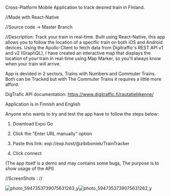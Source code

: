 Cross-Platform Mobile Application to track desired train in FInland.

//Made with React-Native

//Source code -> Master Branch

//Description: Track your train in real-time. Built using React-Native, this app allows you to follow the location of a specific train on both iOS and Android devices. Using the Apollo-Client to fetch data from Digitraffic's REST API v1 and v2 (GraphQL), I have created an interactive map that displays the location of your train in real-time using Map Marker, so you'll always know when your train will arrive.

App is devided in 2 sectors, Trains with Numbers and Commuter Trains. Both can be Tracked but with The Commuter Trains it requires a little more afford.

DigTrafic API documentation: https://www.digitraffic.fi/rautatieliikenne/

Application is in Finnish and English

Anyone who wants to try and test the app have to follow the steps below:

1. Download Expo Go

2. Click the "Enter URL manually" option

3. Paste this link: exp://exp.host/@zibiboniek/TrainTracker

4. Click connect

(The app itself is a demo and may contains some bugs, The purpose is to show usage of the API)

//ScreenShots : // 



![photo_5947353739075631263_y](https://user-images.githubusercontent.com/94826253/214521652-36a44557-04bd-4c6d-9f15-8b9f999e8aa4.jpg)![photo_5947353739075631262_y](https://user-images.githubusercontent.com/94826253/214521679-9f745ab4-fa3e-4e3a-a016-3120c3974734.jpg)
